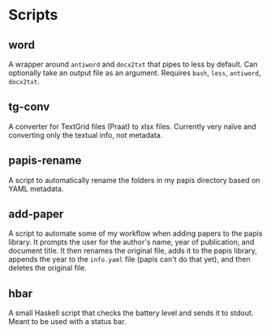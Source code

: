 # Scripts

## word

A wrapper around `antiword` and `docx2txt` that pipes to less by default. Can optionally take an output file as an argument. Requires `bash`, `less`, `antiword`, `docx2txt`.

## tg-conv

A converter for TextGrid files (Praat) to xlsx files. Currently very naïve and converting only the textual info, not metadata.

## papis-rename

A script to automatically rename the folders in my papis directory based on YAML metadata.

## add-paper

A script to automate some of my workflow when adding papers to the papis library. It prompts the user for the author's name, year of publication, and document title. It then renames the original file, adds it to the papis library, appends the year to the `info.yaml` file (papis can't do that yet), and then deletes the original file.

## hbar

A small Haskell script that checks the battery level and sends it to stdout. Meant to be used with a status bar.
